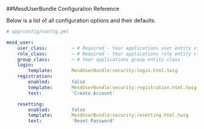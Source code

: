 ##MesdUserBundle Configuration Reference

Below is a list of all configuration options and their defaults.


```yaml
# app/config/config.yml

mesd_user:
    user_class:         ~ # Required - Your applications user entity class
    role_class:         ~ # Required - Your applications role entity class
    group_class:        ~ # Your applications group entity class
    login:
        template:       MesdUserBundle:security:login.html.twig
    registration:
        enabled:        false
        template:       MesdUserBundle:security:registration.html.twig
        text:           'Create Account'

    resetting:
        enabled:        false
        template:       MesdUserBundle:security:resetting.html.twig
        text:           'Reset Password'

```